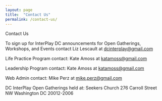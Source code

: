 ```yaml
---
layout: page
title:  "Contact Us"
permalink: /contact-us/
---
```


Contact Us

To sign up for InterPlay DC announcements for Open Gatherings, Workshops, and
Events contact Liz Lescault at dcinterplay@gmail.com

Life Practice Program contact:  Kate Amoss at <katamoss@gmail.com>

Leadership Program contact:  Kate Amoss at <katamoss@gmail.com>

Web Admin contact:  Mike Perz at <mike.perz@gmail.com>

DC InterPlay Open Gatherings held at:
Seekers Church
276 Carroll Street NW
Washington DC 20012-2006
